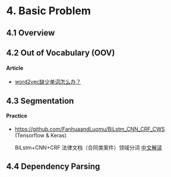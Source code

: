 

# 4. Basic Problem

## 4.1 Overview


## 4.2 Out of Vocabulary (OOV)

#### Article

- [word2vec缺少单词怎么办？](https://www.zhihu.com/question/329708785)




## 4.3 Segmentation

#### Practice

- <https://github.com/FanhuaandLuomu/BiLstm_CNN_CRF_CWS> (Tensorflow & Keras)

    BiLstm+CNN+CRF 法律文档（合同类案件）领域分词   [中文解读](https://www.jianshu.com/p/373ce87e6f32)


## 4.4 Dependency Parsing
